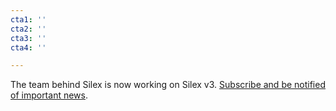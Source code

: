 ```yaml
---
cta1: ''
cta2: ''
cta3: ''
cta4: ''

---
```

The team behind Silex is now working on Silex v3. [Subscribe and be notified of important news](https://mail-list.silexlabs.org/subscription/cemnfkaVrK?locale=en-US "Subscribe to silex news").